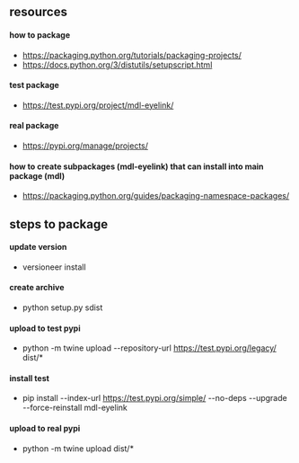 resources
---------

#### how to package
- https://packaging.python.org/tutorials/packaging-projects/
- https://docs.python.org/3/distutils/setupscript.html

#### test package
- https://test.pypi.org/project/mdl-eyelink/

#### real package
- https://pypi.org/manage/projects/

#### how to create subpackages (mdl-eyelink) that can install into main package (mdl)
- https://packaging.python.org/guides/packaging-namespace-packages/

steps to package
----------------

#### update version
- versioneer install

#### create archive
- python setup.py sdist

#### upload to test pypi
- python -m twine upload --repository-url https://test.pypi.org/legacy/ dist/*

#### install test
- pip install --index-url https://test.pypi.org/simple/ --no-deps --upgrade --force-reinstall mdl-eyelink

#### upload to real pypi
- python -m twine upload dist/*